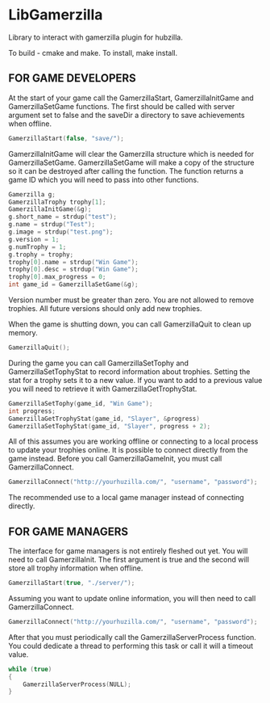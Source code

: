 # LibGamerzilla
 
Library to interact with gamerzilla plugin for hubzilla.

To build - cmake and make. To install, make install.

## FOR GAME DEVELOPERS

At the start of your game call the GamerzillaStart, GamerzillaInitGame
and GamerzillaSetGame functions. The first should be called with server
argument set to false and the saveDir a directory to save achievements
when offline.

```c
GamerzillaStart(false, "save/");
````

GamerzillaInitGame will clear the Gamerzilla structure which is needed
for GamerzillaSetGame. GamerzillaSetGame will make a copy of the
structure so it can be destroyed after calling the function. The
function returns a game ID which you will need to pass into other
functions.

```c
Gamerzilla g;
GamerzillaTrophy trophy[1];
GamerzillaInitGame(&g);
g.short_name = strdup("test");
g.name = strdup("Test");
g.image = strdup("test.png");
g.version = 1;
g.numTrophy = 1;
g.trophy = trophy;
trophy[0].name = strdup("Win Game");
trophy[0].desc = strdup("Win Game");
trophy[0].max_progress = 0;
int game_id = GamerzillaSetGame(&g);
```

Version number must be greater than zero. You are not allowed to remove
trophies. All future versions should only add new trophies.

When the game is shutting down, you can call GamerzillaQuit to clean up
memory.

```c
GamerzillaQuit();
```

During the game you can call GamerzillaSetTophy and
GamerzillaSetTophyStat to record information about trophies. Setting the
stat for a trophy sets it to a new value. If you want to add to a
previous value you will need to retrieve it with
GamerzillaGetTrophyStat.

```c
GamerzillaSetTophy(game_id, "Win Game");
int progress;
GamerzillaGetTrophyStat(game_id, "Slayer", &progress)
GamerzillaSetTophyStat(game_id, "Slayer", progress + 2);
```

All of this assumes you are working offline or connecting to a local
process to update your trophies online. It is possible to connect
directly from the game instead. Before you call GamerzillaGameInit, you
must call GamerzillaConnect.

```c
GamerzillaConnect("http://yourhuzilla.com/", "username", "password");
```

The recommended use to a local game manager instead of connecting
directly.

## FOR GAME MANAGERS

The interface for game managers is not entirely fleshed out yet. You
will need to call GamerzillaInit. The first argument is true and the
second will store all trophy information when offline.

```c
GamerzillaStart(true, "./server/");
```

Assuming you want to update online information, you will then need to
call GamerzillaConnect.

```c
GamerzillaConnect("http://yourhuzilla.com/", "username", "password");
```

After that you must periodically call the GamerzillaServerProcess
function. You could dedicate a thread to performing this task or call it
will a timeout value.

```c
while (true)
{
    GamerzillaServerProcess(NULL);
}
```
